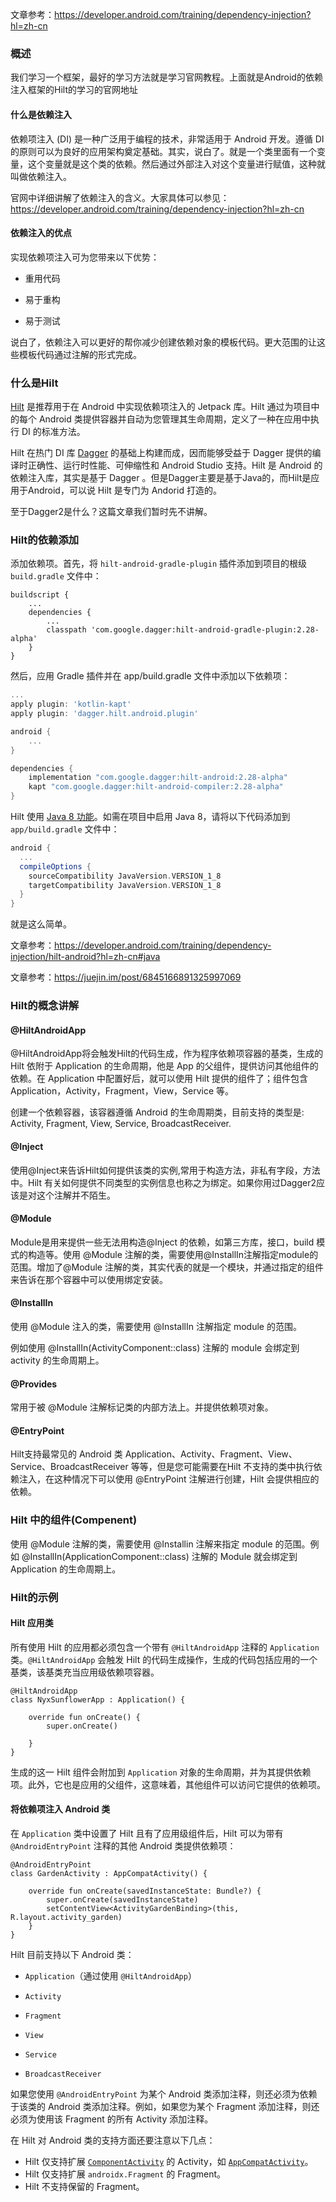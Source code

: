 文章参考：https://developer.android.com/training/dependency-injection?hl=zh-cn



### 概述

我们学习一个框架，最好的学习方法就是学习官网教程。上面就是Android的依赖注入框架的Hilt的学习的官网地址

#### 什么是依赖注入

依赖项注入 (DI) 是一种广泛用于编程的技术，非常适用于 Android 开发。遵循 DI 的原则可以为良好的应用架构奠定基础。其实，说白了。就是一个类里面有一个变量，这个变量就是这个类的依赖。然后通过外部注入对这个变量进行赋值，这种就叫做依赖注入。

官网中详细讲解了依赖注入的含义。大家具体可以参见：https://developer.android.com/training/dependency-injection?hl=zh-cn

#### 依赖注入的优点

实现依赖项注入可为您带来以下优势：

- 重用代码

- 易于重构

- 易于测试

说白了，依赖注入可以更好的帮你减少创建依赖对象的模板代码。更大范围的让这些模板代码通过注解的形式完成。

### 什么是Hilt

[Hilt](https://developer.android.com/training/dependency-injection/hilt-android?hl=zh-cn) 是推荐用于在 Android 中实现依赖项注入的 Jetpack 库。Hilt 通过为项目中的每个 Android 类提供容器并自动为您管理其生命周期，定义了一种在应用中执行 DI 的标准方法。

Hilt 在热门 DI 库 [Dagger](https://developer.android.com/training/dependency-injection/dagger-basics?hl=zh-cn) 的基础上构建而成，因而能够受益于 Dagger 提供的编译时正确性、运行时性能、可伸缩性和 Android Studio 支持。Hilt 是 Android 的依赖注入库，其实是基于 Dagger 。但是Dagger主要是基于Java的，而Hilt是应用于Android，可以说 Hilt 是专门为 Andorid 打造的。

至于Dagger2是什么？这篇文章我们暂时先不讲解。



### Hilt的依赖添加

添加依赖项。首先，将 `hilt-android-gradle-plugin` 插件添加到项目的根级 `build.gradle` 文件中：

```
buildscript {
    ...
    dependencies {
        ...
        classpath 'com.google.dagger:hilt-android-gradle-plugin:2.28-alpha'
    }
}
```

然后，应用 Gradle 插件并在 app/build.gradle 文件中添加以下依赖项：

```groovy
...
apply plugin: 'kotlin-kapt'
apply plugin: 'dagger.hilt.android.plugin'

android {
    ...
}

dependencies {
    implementation "com.google.dagger:hilt-android:2.28-alpha"
    kapt "com.google.dagger:hilt-android-compiler:2.28-alpha"
}
```

Hilt 使用 [Java 8 功能](https://developer.android.com/studio/write/java8-support?hl=zh-cn)。如需在项目中启用 Java 8，请将以下代码添加到 `app/build.gradle` 文件中：

```groovy
android {
  ...
  compileOptions {
    sourceCompatibility JavaVersion.VERSION_1_8
    targetCompatibility JavaVersion.VERSION_1_8
  }
}
```

就是这么简单。

文章参考：https://developer.android.com/training/dependency-injection/hilt-android?hl=zh-cn#java

文章参考：https://juejin.im/post/6845166891325997069



### Hilt的概念讲解

#### @HiltAndroidApp

@HiltAndroidApp将会触发Hilt的代码生成，作为程序依赖项容器的基类，生成的 Hilt 依附于 Application 的生命周期，他是 App 的父组件，提供访问其他组件的依赖。在 Application 中配置好后，就可以使用 Hilt 提供的组件了；组件包含 Application，Activity，Fragment，View，Service 等。

创建一个依赖容器，该容器遵循 Android 的生命周期类，目前支持的类型是: Activity, Fragment, View, Service, BroadcastReceiver.

#### @Inject

使用@Inject来告诉Hilt如何提供该类的实例,常用于构造方法，非私有字段，方法中。Hilt 有关如何提供不同类型的实例信息也称之为绑定。如果你用过Dagger2应该是对这个注解并不陌生。

#### @Module

Module是用来提供一些无法用构造@Inject 的依赖，如第三方库，接口，build 模式的构造等。使用 @Module 注解的类，需要使用@InstallIn注解指定module的范围。增加了@Module 注解的类，其实代表的就是一个模块，并通过指定的组件来告诉在那个容器中可以使用绑定安装。

#### @InstallIn

使用 @Module 注入的类，需要使用 @InstallIn 注解指定 module 的范围。

例如使用 @InstallIn(ActivityComponent::class) 注解的 module 会绑定到 activity 的生命周期上。

#### @Provides

常用于被 @Module 注解标记类的内部方法上。并提供依赖项对象。

#### @EntryPoint


Hilt支持最常见的 Android 类 Application、Activity、Fragment、View、Service、BroadcastReceiver 等等，但是您可能需要在Hilt 不支持的类中执行依赖注入，在这种情况下可以使用 @EntryPoint 注解进行创建，Hilt 会提供相应的依赖。


### Hilt 中的组件(Compenent)

使用 @Module 注解的类，需要使用 @Installin 注解来指定 module 的范围。例如 @InstallIn(ApplicationComponent::class) 注解的 Module 就会绑定到 Application 的生命周期上。



### Hilt的示例

#### Hilt 应用类

所有使用 Hilt 的应用都必须包含一个带有 `@HiltAndroidApp` 注释的 `Application` 类。`@HiltAndroidApp` 会触发 Hilt 的代码生成操作，生成的代码包括应用的一个基类，该基类充当应用级依赖项容器。

```
@HiltAndroidApp
class NyxSunflowerApp : Application() {
   
    override fun onCreate() {
        super.onCreate()
      
    }
}
```

生成的这一 Hilt 组件会附加到 `Application` 对象的生命周期，并为其提供依赖项。此外，它也是应用的父组件，这意味着，其他组件可以访问它提供的依赖项。



#### 将依赖项注入 Android 类

在 `Application` 类中设置了 Hilt 且有了应用级组件后，Hilt 可以为带有 `@AndroidEntryPoint` 注释的其他 Android 类提供依赖项：

```
@AndroidEntryPoint
class GardenActivity : AppCompatActivity() {

    override fun onCreate(savedInstanceState: Bundle?) {
        super.onCreate(savedInstanceState)
        setContentView<ActivityGardenBinding>(this, R.layout.activity_garden)
    }
}
```

Hilt 目前支持以下 Android 类：

- `Application`（通过使用 `@HiltAndroidApp`）

- `Activity`

- `Fragment`

- `View`

- `Service`

- `BroadcastReceiver`

如果您使用 `@AndroidEntryPoint` 为某个 Android 类添加注释，则还必须为依赖于该类的 Android 类添加注释。例如，如果您为某个 Fragment 添加注释，则还必须为使用该 Fragment 的所有 Activity 添加注释。

在 Hilt 对 Android 类的支持方面还要注意以下几点：

- Hilt 仅支持扩展 [`ComponentActivity`](https://developer.android.com/reference/kotlin/androidx/activity/ComponentActivity?hl=zh-cn) 的 Activity，如 [`AppCompatActivity`](https://developer.android.com/reference/kotlin/androidx/appcompat/app/AppCompatActivity?hl=zh-cn)。
- Hilt 仅支持扩展 `androidx.Fragment` 的 Fragment。
- Hilt 不支持保留的 Fragment。









